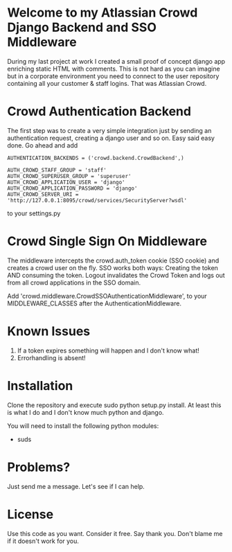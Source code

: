 Welcome to my Atlassian Crowd Django Backend and SSO Middleware
===============================================================

During my last project at work I created a small proof of concept django app enriching static HTML with comments. This is not hard as you can imagine but in a corporate environment you need to connect to the user repository containing all your customer & staff logins. That was Atlassian Crowd.

Crowd Authentication Backend
============================

The first step was to create a very simple integration just by sending an authentication request, creating a django user and so on. Easy said easy done. Go ahead and add

    AUTHENTICATION_BACKENDS = ('crowd.backend.CrowdBackend',)

    AUTH_CROWD_STAFF_GROUP = 'staff'
    AUTH_CROWD_SUPERUSER_GROUP = 'superuser'
    AUTH_CROWD_APPLICATION_USER = 'django'
    AUTH_CROWD_APPLICATION_PASSWORD = 'django'
    AUTH_CROWD_SERVER_URI = 'http://127.0.0.1:8095/crowd/services/SecurityServer?wsdl'
to your settings.py

Crowd Single Sign On Middleware
===============================

The middleware intercepts the crowd.auth_token cookie (SSO cookie) and creates a crowd user on the fly. SSO works both ways: Creating the token AND consuming the token. Logout invalidates the Crowd Token and logs out from all crowd applications in the SSO domain.

Add 'crowd.middleware.CrowdSSOAuthenticationMiddleware', to your MIDDLEWARE_CLASSES after the AuthenticationMiddleware.

Known Issues
============

1. If a token expires something will happen and I don't know what!
2. Errorhandling is absent!

Installation
============

Clone the repository and execute sudo python setup.py install. At least this is what I do and I don't know much python and django.

You will need to install the following python modules:

*  suds

Problems?
=========

Just send me a message. Let's see if I can help.

License
=======

Use this code as you want. Consider it free. Say thank you. Don't blame me if it doesn't work for you.
